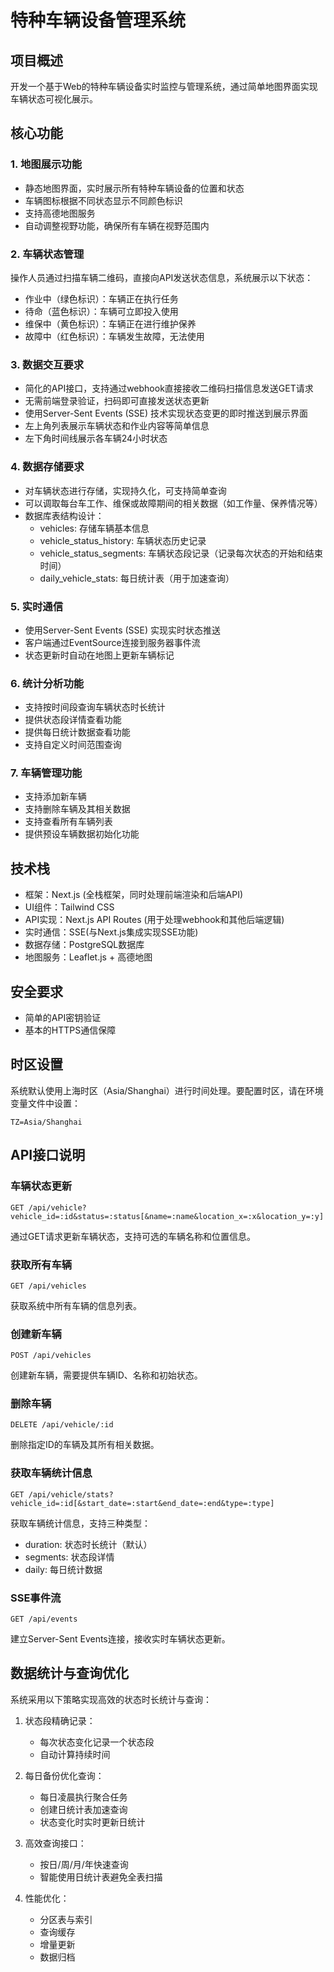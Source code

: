 # 特种车辆设备管理系统

## 项目概述

开发一个基于Web的特种车辆设备实时监控与管理系统，通过简单地图界面实现车辆状态可视化展示。

## 核心功能

### 1. 地图展示功能
- 静态地图界面，实时展示所有特种车辆设备的位置和状态
- 车辆图标根据不同状态显示不同颜色标识
- 支持高德地图服务
- 自动调整视野功能，确保所有车辆在视野范围内

### 2. 车辆状态管理
操作人员通过扫描车辆二维码，直接向API发送状态信息，系统展示以下状态：
- 作业中（绿色标识）：车辆正在执行任务
- 待命（蓝色标识）：车辆可立即投入使用
- 维保中（黄色标识）：车辆正在进行维护保养
- 故障中（红色标识）：车辆发生故障，无法使用

### 3. 数据交互要求
- 简化的API接口，支持通过webhook直接接收二维码扫描信息发送GET请求
- 无需前端登录验证，扫码即可直接发送状态更新
- 使用Server-Sent Events (SSE) 技术实现状态变更的即时推送到展示界面
- 左上角列表展示车辆状态和作业内容等简单信息
- 左下角时间线展示各车辆24小时状态

### 4. 数据存储要求
- 对车辆状态进行存储，实现持久化，可支持简单查询
- 可以调取每台车工作、维保或故障期间的相关数据（如工作量、保养情况等）
- 数据库表结构设计：
  - vehicles: 存储车辆基本信息
  - vehicle_status_history: 车辆状态历史记录
  - vehicle_status_segments: 车辆状态段记录（记录每次状态的开始和结束时间）
  - daily_vehicle_stats: 每日统计表（用于加速查询）

### 5. 实时通信
- 使用Server-Sent Events (SSE) 实现实时状态推送
- 客户端通过EventSource连接到服务器事件流
- 状态更新时自动在地图上更新车辆标记

### 6. 统计分析功能
- 支持按时间段查询车辆状态时长统计
- 提供状态段详情查看功能
- 提供每日统计数据查看功能
- 支持自定义时间范围查询

### 7. 车辆管理功能
- 支持添加新车辆
- 支持删除车辆及其相关数据
- 支持查看所有车辆列表
- 提供预设车辆数据初始化功能

## 技术栈
- 框架：Next.js (全栈框架，同时处理前端渲染和后端API)
- UI组件：Tailwind CSS
- API实现：Next.js API Routes (用于处理webhook和其他后端逻辑)
- 实时通信：SSE(与Next.js集成实现SSE功能)
- 数据存储：PostgreSQL数据库
- 地图服务：Leaflet.js + 高德地图

## 安全要求
- 简单的API密钥验证
- 基本的HTTPS通信保障

## 时区设置

系统默认使用上海时区（Asia/Shanghai）进行时间处理。要配置时区，请在环境变量文件中设置：

```
TZ=Asia/Shanghai
```

## API接口说明

### 车辆状态更新
```
GET /api/vehicle?vehicle_id=:id&status=:status[&name=:name&location_x=:x&location_y=:y]
```
通过GET请求更新车辆状态，支持可选的车辆名称和位置信息。

### 获取所有车辆
```
GET /api/vehicles
```
获取系统中所有车辆的信息列表。

### 创建新车辆
```
POST /api/vehicles
```
创建新车辆，需要提供车辆ID、名称和初始状态。

### 删除车辆
```
DELETE /api/vehicle/:id
```
删除指定ID的车辆及其所有相关数据。

### 获取车辆统计信息
```
GET /api/vehicle/stats?vehicle_id=:id[&start_date=:start&end_date=:end&type=:type]
```
获取车辆统计信息，支持三种类型：
- duration: 状态时长统计（默认）
- segments: 状态段详情
- daily: 每日统计数据

### SSE事件流
```
GET /api/events
```
建立Server-Sent Events连接，接收实时车辆状态更新。

## 数据统计与查询优化

系统采用以下策略实现高效的状态时长统计与查询：

1. 状态段精确记录：
   - 每次状态变化记录一个状态段
   - 自动计算持续时间

2. 每日备份优化查询：
   - 每日凌晨执行聚合任务
   - 创建日统计表加速查询
   - 状态变化时实时更新日统计

3. 高效查询接口：
   - 按日/周/月/年快速查询
   - 智能使用日统计表避免全表扫描

4. 性能优化：
   - 分区表与索引
   - 查询缓存
   - 增量更新
   - 数据归档